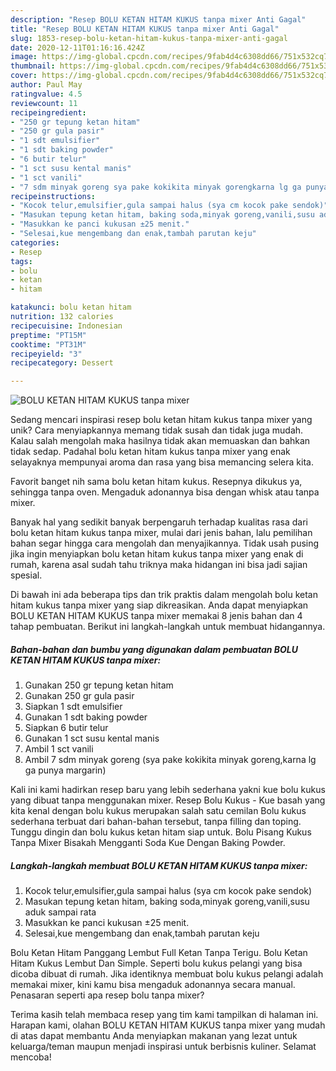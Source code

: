 ```yaml
---
description: "Resep BOLU KETAN HITAM KUKUS tanpa mixer Anti Gagal"
title: "Resep BOLU KETAN HITAM KUKUS tanpa mixer Anti Gagal"
slug: 1853-resep-bolu-ketan-hitam-kukus-tanpa-mixer-anti-gagal
date: 2020-12-11T01:16:16.424Z
image: https://img-global.cpcdn.com/recipes/9fab4d4c6308dd66/751x532cq70/bolu-ketan-hitam-kukus-tanpa-mixer-foto-resep-utama.jpg
thumbnail: https://img-global.cpcdn.com/recipes/9fab4d4c6308dd66/751x532cq70/bolu-ketan-hitam-kukus-tanpa-mixer-foto-resep-utama.jpg
cover: https://img-global.cpcdn.com/recipes/9fab4d4c6308dd66/751x532cq70/bolu-ketan-hitam-kukus-tanpa-mixer-foto-resep-utama.jpg
author: Paul May
ratingvalue: 4.5
reviewcount: 11
recipeingredient:
- "250 gr tepung ketan hitam"
- "250 gr gula pasir"
- "1 sdt emulsifier"
- "1 sdt baking powder"
- "6 butir telur"
- "1 sct susu kental manis"
- "1 sct vanili"
- "7 sdm minyak goreng sya pake kokikita minyak gorengkarna lg ga punya margarin"
recipeinstructions:
- "Kocok telur,emulsifier,gula sampai halus (sya cm kocok pake sendok)"
- "Masukan tepung ketan hitam, baking soda,minyak goreng,vanili,susu aduk sampai rata"
- "Masukkan ke panci kukusan ±25 menit."
- "Selesai,kue mengembang dan enak,tambah parutan keju"
categories:
- Resep
tags:
- bolu
- ketan
- hitam

katakunci: bolu ketan hitam 
nutrition: 132 calories
recipecuisine: Indonesian
preptime: "PT15M"
cooktime: "PT31M"
recipeyield: "3"
recipecategory: Dessert

---
```



![BOLU KETAN HITAM KUKUS tanpa mixer](https://img-global.cpcdn.com/recipes/9fab4d4c6308dd66/751x532cq70/bolu-ketan-hitam-kukus-tanpa-mixer-foto-resep-utama.jpg)

Sedang mencari inspirasi resep bolu ketan hitam kukus tanpa mixer yang unik? Cara menyiapkannya memang tidak susah dan tidak juga mudah. Kalau salah mengolah maka hasilnya tidak akan memuaskan dan bahkan tidak sedap. Padahal bolu ketan hitam kukus tanpa mixer yang enak selayaknya mempunyai aroma dan rasa yang bisa memancing selera kita.

Favorit banget nih sama bolu ketan hitam kukus. Resepnya dikukus ya, sehingga tanpa oven. Mengaduk adonannya bisa dengan whisk atau tanpa mixer.

Banyak hal yang sedikit banyak berpengaruh terhadap kualitas rasa dari bolu ketan hitam kukus tanpa mixer, mulai dari jenis bahan, lalu pemilihan bahan segar hingga cara mengolah dan menyajikannya. Tidak usah pusing jika ingin menyiapkan bolu ketan hitam kukus tanpa mixer yang enak di rumah, karena asal sudah tahu triknya maka hidangan ini bisa jadi sajian spesial.


Di bawah ini ada beberapa tips dan trik praktis dalam mengolah bolu ketan hitam kukus tanpa mixer yang siap dikreasikan. Anda dapat menyiapkan BOLU KETAN HITAM KUKUS tanpa mixer memakai 8 jenis bahan dan 4 tahap pembuatan. Berikut ini langkah-langkah untuk membuat hidangannya.

<!--inarticleads1-->

##### Bahan-bahan dan bumbu yang digunakan dalam pembuatan BOLU KETAN HITAM KUKUS tanpa mixer:

1. Gunakan 250 gr tepung ketan hitam
1. Gunakan 250 gr gula pasir
1. Siapkan 1 sdt emulsifier
1. Gunakan 1 sdt baking powder
1. Siapkan 6 butir telur
1. Gunakan 1 sct susu kental manis
1. Ambil 1 sct vanili
1. Ambil 7 sdm minyak goreng (sya pake kokikita minyak goreng,karna lg ga punya margarin)


Kali ini kami hadirkan resep baru yang lebih sederhana yakni kue bolu kukus yang dibuat tanpa menggunakan mixer. Resep Bolu Kukus - Kue basah yang kita kenal dengan bolu kukus merupakan salah satu cemilan Bolu kukus sederhana terbuat dari bahan-bahan tersebut, tanpa filling dan toping. Tunggu dingin dan bolu kukus ketan hitam siap untuk. Bolu Pisang Kukus Tanpa Mixer Bisakah Mengganti Soda Kue Dengan Baking Powder. 

<!--inarticleads2-->

##### Langkah-langkah membuat BOLU KETAN HITAM KUKUS tanpa mixer:

1. Kocok telur,emulsifier,gula sampai halus (sya cm kocok pake sendok)
1. Masukan tepung ketan hitam, baking soda,minyak goreng,vanili,susu aduk sampai rata
1. Masukkan ke panci kukusan ±25 menit.
1. Selesai,kue mengembang dan enak,tambah parutan keju


Bolu Ketan Hitam Panggang Lembut Full Ketan Tanpa Terigu. Bolu Ketan Hitam Kukus Lembut Dan Simple. Seperti bolu kukus pelangi yang bisa dicoba dibuat di rumah. Jika identiknya membuat bolu kukus pelangi adalah memakai mixer, kini kamu bisa mengaduk adonannya secara manual. Penasaran seperti apa resep bolu tanpa mixer? 

Terima kasih telah membaca resep yang tim kami tampilkan di halaman ini. Harapan kami, olahan BOLU KETAN HITAM KUKUS tanpa mixer yang mudah di atas dapat membantu Anda menyiapkan makanan yang lezat untuk keluarga/teman maupun menjadi inspirasi untuk berbisnis kuliner. Selamat mencoba!
